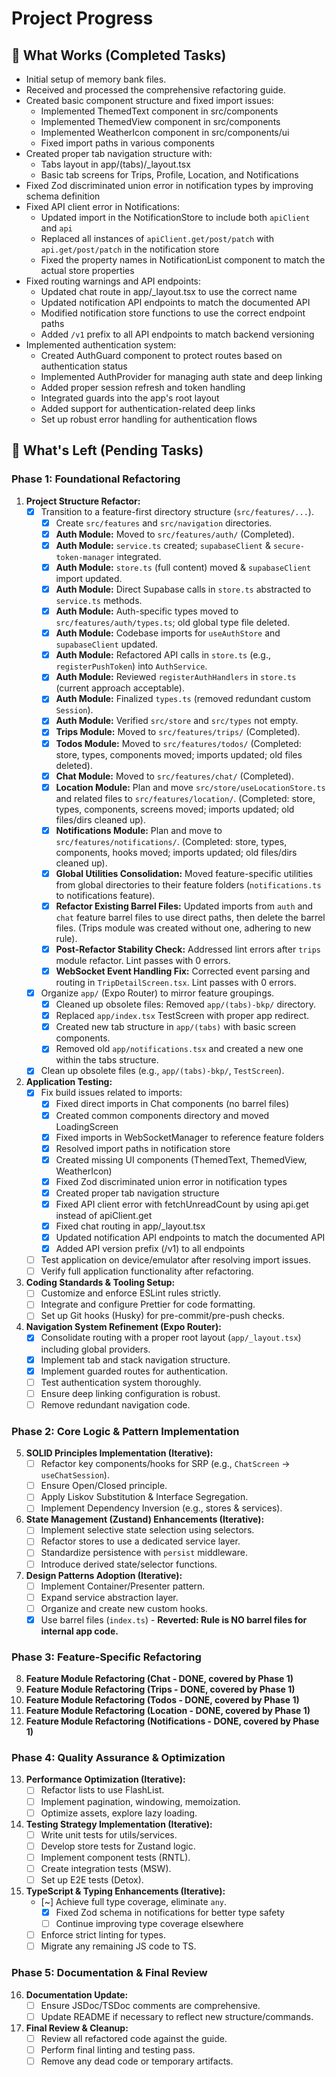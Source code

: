 # Project Progress

## 🚀 What Works (Completed Tasks)

- Initial setup of memory bank files.
- Received and processed the comprehensive refactoring guide.
- Created basic component structure and fixed import issues:
  - Implemented ThemedText component in src/components
  - Implemented ThemedView component in src/components
  - Implemented WeatherIcon component in src/components/ui
  - Fixed import paths in various components
- Created proper tab navigation structure with:
  - Tabs layout in app/(tabs)/_layout.tsx
  - Basic tab screens for Trips, Profile, Location, and Notifications
- Fixed Zod discriminated union error in notification types by improving schema definition
- Fixed API client error in Notifications:
  - Updated import in the NotificationStore to include both `apiClient` and `api`
  - Replaced all instances of `apiClient.get/post/patch` with `api.get/post/patch` in the notification store
  - Fixed the property names in NotificationList component to match the actual store properties
- Fixed routing warnings and API endpoints:
  - Updated chat route in app/_layout.tsx to use the correct name
  - Updated notification API endpoints to match the documented API
  - Modified notification store functions to use the correct endpoint paths
  - Added `/v1` prefix to all API endpoints to match backend versioning
- Implemented authentication system:
  - Created AuthGuard component to protect routes based on authentication status
  - Implemented AuthProvider for managing auth state and deep linking
  - Added proper session refresh and token handling 
  - Integrated guards into the app's root layout
  - Added support for authentication-related deep links
  - Set up robust error handling for authentication flows

## 🎯 What's Left (Pending Tasks)

### Phase 1: Foundational Refactoring
1.  **Project Structure Refactor:**
    *   [x] Transition to a feature-first directory structure (`src/features/...`).
        *   [x] Create `src/features` and `src/navigation` directories.
        *   [x] **Auth Module:** Moved to `src/features/auth/` (Completed).
        *   [x] **Auth Module:** `service.ts` created; `supabaseClient` & `secure-token-manager` integrated.
        *   [x] **Auth Module:** `store.ts` (full content) moved & `supabaseClient` import updated.
        *   [x] **Auth Module:** Direct Supabase calls in `store.ts` abstracted to `service.ts` methods.
        *   [x] **Auth Module:** Auth-specific types moved to `src/features/auth/types.ts`; old global type file deleted.
        *   [x] **Auth Module:** Codebase imports for `useAuthStore` and `supabaseClient` updated.
        *   [x] **Auth Module:** Refactored API calls in `store.ts` (e.g., `registerPushToken`) into `AuthService`.
        *   [x] **Auth Module:** Reviewed `registerAuthHandlers` in `store.ts` (current approach acceptable).
        *   [x] **Auth Module:** Finalized `types.ts` (removed redundant custom `Session`).
        *   [x] **Auth Module:** Verified `src/store` and `src/types` not empty.
        *   [x] **Trips Module:** Moved to `src/features/trips/` (Completed).
        *   [x] **Todos Module:** Moved to `src/features/todos/` (Completed: store, types, components moved; imports updated; old files deleted).
        *   [x] **Chat Module:** Moved to `src/features/chat/` (Completed).
        *   [x] **Location Module:** Plan and move `src/store/useLocationStore.ts` and related files to `src/features/location/`. (Completed: store, types, components, screens moved; imports updated; old files/dirs cleaned up).
        *   [x] **Notifications Module:** Plan and move to `src/features/notifications/`. (Completed: store, types, components, hooks moved; imports updated; old files/dirs cleaned up).
        *   [x] **Global Utilities Consolidation:** Moved feature-specific utilities from global directories to their feature folders (`notifications.ts` to notifications feature).
        *   [x] **Refactor Existing Barrel Files:** Updated imports from `auth` and `chat` feature barrel files to use direct paths, then delete the barrel files. (Trips module was created without one, adhering to new rule).
        *   [x] **Post-Refactor Stability Check:** Addressed lint errors after `trips` module refactor. Lint passes with 0 errors.
        *   [x] **WebSocket Event Handling Fix:** Corrected event parsing and routing in `TripDetailScreen.tsx`. Lint passes with 0 errors.
    *   [x] Organize `app/` (Expo Router) to mirror feature groupings.
        *   [x] Cleaned up obsolete files: Removed `app/(tabs)-bkp/` directory.
        *   [x] Replaced `app/index.tsx` TestScreen with proper app redirect.
        *   [x] Created new tab structure in `app/(tabs)` with basic screen components.
        *   [x] Removed old `app/notifications.tsx` and created a new one within the tabs structure.
    *   [x] Clean up obsolete files (e.g., `app/(tabs)-bkp/`, `TestScreen`).
2.  **Application Testing:**
    *   [x] Fix build issues related to imports:
        *   [x] Fixed direct imports in Chat components (no barrel files)
        *   [x] Created common components directory and moved LoadingScreen
        *   [x] Fixed imports in WebSocketManager to reference feature folders
        *   [x] Resolved import paths in notification store
        *   [x] Created missing UI components (ThemedText, ThemedView, WeatherIcon)
        *   [x] Fixed Zod discriminated union error in notification types
        *   [x] Created proper tab navigation structure
        *   [x] Fixed API client error with fetchUnreadCount by using api.get instead of apiClient.get
        *   [x] Fixed chat routing in app/_layout.tsx
        *   [x] Updated notification API endpoints to match the documented API
        *   [x] Added API version prefix (/v1) to all endpoints
    *   [ ] Test application on device/emulator after resolving import issues.
    *   [ ] Verify full application functionality after refactoring.
3.  **Coding Standards & Tooling Setup:**
    *   [ ] Customize and enforce ESLint rules strictly.
    *   [ ] Integrate and configure Prettier for code formatting.
    *   [ ] Set up Git hooks (Husky) for pre-commit/pre-push checks.
4.  **Navigation System Refinement (Expo Router):**
    *   [x] Consolidate routing with a proper root layout (`app/_layout.tsx`) including global providers.
    *   [x] Implement tab and stack navigation structure.
    *   [x] Implement guarded routes for authentication.
    *   [ ] Test authentication system thoroughly.
    *   [ ] Ensure deep linking configuration is robust.
    *   [ ] Remove redundant navigation code.

### Phase 2: Core Logic & Pattern Implementation
5.  **SOLID Principles Implementation (Iterative):**
    *   [ ] Refactor key components/hooks for SRP (e.g., `ChatScreen` -> `useChatSession`).
    *   [ ] Ensure Open/Closed principle.
    *   [ ] Apply Liskov Substitution & Interface Segregation.
    *   [ ] Implement Dependency Inversion (e.g., stores & services).
6.  **State Management (Zustand) Enhancements (Iterative):**
    *   [ ] Implement selective state selection using selectors.
    *   [ ] Refactor stores to use a dedicated service layer.
    *   [ ] Standardize persistence with `persist` middleware.
    *   [ ] Introduce derived state/selector functions.
7.  **Design Patterns Adoption (Iterative):**
    *   [ ] Implement Container/Presenter pattern.
    *   [ ] Expand service abstraction layer.
    *   [ ] Organize and create new custom hooks.
    *   [x] Use barrel files (`index.ts`) - **Reverted: Rule is NO barrel files for internal app code.**

### Phase 3: Feature-Specific Refactoring
8.  **Feature Module Refactoring (Chat - DONE, covered by Phase 1)**
9.  **Feature Module Refactoring (Trips - DONE, covered by Phase 1)**
10. **Feature Module Refactoring (Todos - DONE, covered by Phase 1)**
11. **Feature Module Refactoring (Location - DONE, covered by Phase 1)**
12. **Feature Module Refactoring (Notifications - DONE, covered by Phase 1)**

### Phase 4: Quality Assurance & Optimization
13. **Performance Optimization (Iterative):**
    *   [ ] Refactor lists to use FlashList.
    *   [ ] Implement pagination, windowing, memoization.
    *   [ ] Optimize assets, explore lazy loading.
14. **Testing Strategy Implementation (Iterative):**
    *   [ ] Write unit tests for utils/services.
    *   [ ] Develop store tests for Zustand logic.
    *   [ ] Implement component tests (RNTL).
    *   [ ] Create integration tests (MSW).
    *   [ ] Set up E2E tests (Detox).
15. **TypeScript & Typing Enhancements (Iterative):**
    *   [~] Achieve full type coverage, eliminate `any`.
        *   [x] Fixed Zod schema in notifications for better type safety
        *   [ ] Continue improving type coverage elsewhere
    *   [ ] Enforce strict linting for types.
    *   [ ] Migrate any remaining JS code to TS.

### Phase 5: Documentation & Final Review
16. **Documentation Update:**
    *   [ ] Ensure JSDoc/TSDoc comments are comprehensive.
    *   [ ] Update README if necessary to reflect new structure/commands.
17. **Final Review & Cleanup:**
    *   [ ] Review all refactored code against the guide.
    *   [ ] Perform final linting and testing pass.
    *   [ ] Remove any dead code or temporary artifacts.